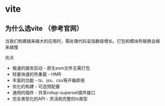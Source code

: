 # vite

## 为什么选vite （参考官网）

当我们构建越来越大的应用时，需处理代码呈指数级增长。打包和模块热替换会越来越慢

优点
- 极速的服务启动 - 原生esm文件无需打包
- 轻量快速的热重载 - HMR
- 丰富的功能 - ts、jsx、css等开箱即用
- 优化的构建 - 可选预配置 
- 通用的插件 - 共享rollup-superset插件接口
- 完全类型化的API - 灵活和完整的ts类型